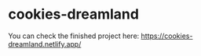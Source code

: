 # cookies-dreamland
You can check the finished project here: https://cookies-dreamland.netlify.app/
